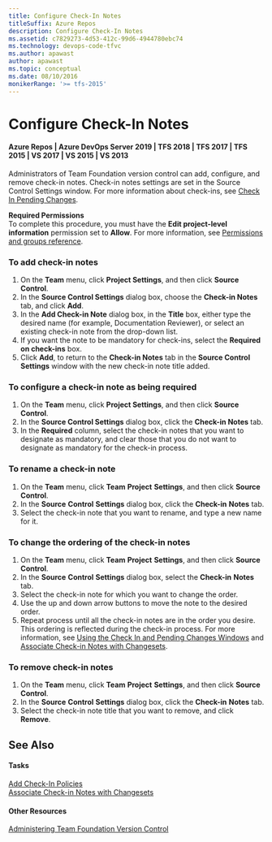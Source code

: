```yaml
---
title: Configure Check-In Notes
titleSuffix: Azure Repos
description: Configure Check-In Notes
ms.assetid: c7829273-4d53-412c-99d6-4944780ebc74
ms.technology: devops-code-tfvc
ms.author: apawast
author: apawast
ms.topic: conceptual
ms.date: 08/10/2016
monikerRange: '>= tfs-2015'
---
```


# Configure Check-In Notes

#### Azure Repos | Azure DevOps Server 2019 | TFS 2018 | TFS 2017 | TFS 2015 | VS 2017 | VS 2015 | VS 2013

Administrators of Team Foundation version control can add, configure, and remove check-in notes. Check-in notes settings are set in the Source Control Settings window. For more information about check-ins, see [Check In Pending Changes](https://msdn.microsoft.com/library/ms181411).

**Required Permissions**  
To complete this procedure, you must have the **Edit project-level information** permission set to **Allow**. For more information, see [Permissions and groups reference](../../organizations/security/permissions.md).

### To add check-in notes

1.  On the **Team** menu, click **Project Settings**, and then click **Source Control**.
2.  In the **Source Control Settings** dialog box, choose the **Check-in Notes** tab, and click **Add**.
3.  In the **Add Check-in Note** dialog box, in the **Title** box, either type the desired name (for example, Documentation Reviewer), or select an existing check-in note from the drop-down list.
4.  If you want the note to be mandatory for check-ins, select the **Required on check-ins** box.
5.  Click **Add**, to return to the **Check-in Notes** tab in the **Source Control Settings** window with the new check-in note title added.

### To configure a check-in note as being required

1.  On the **Team** menu, click **Project Settings**, and then click **Source Control**.
2.  In the **Source Control Settings** dialog box, click the **Check-in Notes** tab.
3.  In the **Required** column, select the check-in notes that you want to designate as mandatory, and clear those that you do not want to designate as mandatory for the check-in process.

### To rename a check-in note

1.  On the **Team** menu, click **Team** **Project** **Settings**, and then click **Source** **Control**.
2.  In the **Source** **Control** **Settings** dialog box, click the **Check-in** **Notes** tab.
3.  Select the check-in note that you want to rename, and type a new name for it.

### To change the ordering of the check-in notes

1.  On the **Team** menu, click **Team** **Project** **Settings**, and then click **Source** **Control**.
2.  In the **Source** **Control** **Settings** dialog box, select the **Check-in** **Notes** tab.
3.  Select the check-in note for which you want to change the order.
4.  Use the up and down arrow buttons to move the note to the desired order.
5.  Repeat process until all the check-in notes are in the order you desire. This ordering is reflected during the check-in process. For more information, see [Using the Check In and Pending Changes Windows](develop-code-manage-pending-changes.md) and [Associate Check-in Notes with Changesets](https://msdn.microsoft.com/library/ms245464).

### To remove check-in notes

1.  On the **Team** menu, click **Team** **Project** **Settings**, and then click **Source** **Control**.
2.  In the **Source** **Control** **Settings** dialog box, click the **Check-in** **Notes** tab.
3.  Select the check-in note title that you want to remove, and click **Remove**.

## See Also

#### Tasks

[Add Check-In Policies](add-check-policies.md)  
[Associate Check-in Notes with Changesets](https://msdn.microsoft.com/library/ms245464)

#### Other Resources

[Administering Team Foundation Version Control](administering-team-foundation-version-control.md)
